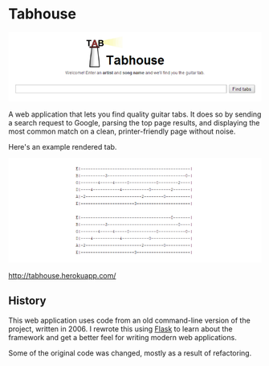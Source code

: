 Tabhouse
========

[![Homepage screenshot](artwork/screenshot-01.png)](http://tabhouse.herokuapp.com/)

A web application that lets you find quality guitar tabs. It does so by sending
a search request to Google, parsing the top page results, and displaying the
most common match on a clean, printer-friendly page without noise.

Here's an example rendered tab.

![Search results screenshot](artwork/screenshot-02.png)

http://tabhouse.herokuapp.com/


History
-------

This web application uses code from an old command-line version of the project,
written in 2006. I rewrote this using [Flask](http://flask.pocoo.org) to learn
about the framework and get a better feel for writing modern web applications.

Some of the original code was changed, mostly as a result of refactoring.
